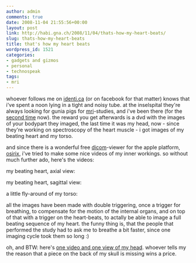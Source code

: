 ```yaml
---
author: admin
comments: true
date: 2008-11-04 21:55:56+00:00
layout: post
link: http://habi.gna.ch/2008/11/04/thats-how-my-heart-beats/
slug: thats-how-my-heart-beats
title: that's how my heart beats
wordpress_id: 1521
categories:
- gadgets and gizmos
- personal
- technospeak
tags:
- mri
---
```


whoever follows me on [identi.ca](http://identi.ca/notice/878390) (or on facebook for that matter) knows that i've spent a noon lying in a tight and noisy tube. at the inselspital they're always looking for gunia pigs for [mri](http://en.wikipedia.org/wiki/MRI)-studies, and i've been there (for the [second time](http://flickr.com/photos/habi/2071160155/) now). the reward you get afterwards is a dvd with the images of your bodypart they imaged, the last time it was my head, now - since they're working on spectroscopy of the heart muscle - i got images of my beating heart and my torso.




and since there is a wonderful free [dicom](http://en.wikipedia.org/wiki/Dicom)-viewer for the apple platform, [osirix](http://www.osirix-viewer.com/), i've tried to make some nice videos of my inner workings. so without much further ado, here's the videos:




my beating heart, axial view:







my beating heart, sagittal view:







a little fly-around of my torso:







all the images have been made with double triggering, once a trigger for breathing, to compensate for the motion of the internal organs, and on top of that with a trigger on the heart-beats, to actally be able to image a full beating sequence of my heart. the funny thing is, that the people that performed the study had to ask me to breathe a bit faster, since one imaging cycle took them so long :)




oh, and BTW: here's [one video and one view of my head](http://flickr.com/photos/habi/tags/head/). whoever tells my the reason that a piece on the back of my skull is missing wins a price.
